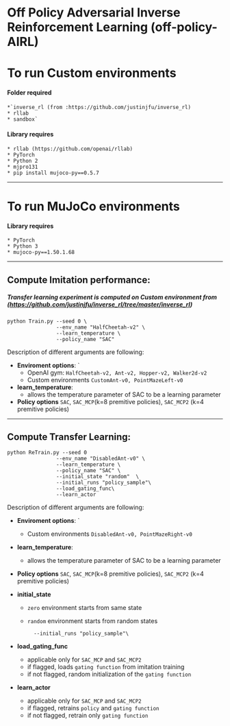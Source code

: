 # Off Policy Adversarial Inverse Reinforcement Learning (off-policy-AIRL)


# To run Custom environments


#### Folder required  
    *`inverse_rl (from :https://github.com/justinjfu/inverse_rl)
    * rllab
    * sandbox`

#### Library requires
    * rllab (https://github.com/openai/rllab)
    * PyTorch
    * Python 2 
    * mjpro131 
    * pip install mujoco-py==0.5.7 


---

# To run MuJoCo environments

#### Library requires
    * PyTorch
    * Python 3
    * mujoco-py==1.50.1.68 



---
## Compute Imitation performance:


##### Transfer learning experiment is computed on Custom environment from (https://github.com/justinjfu/inverse_rl/tree/master/inverse_rl)
```
python Train.py --seed 0 \
                --env_name "HalfCheetah-v2" \
                --learn_temperature \
                --policy_name "SAC"
```
Description of different arguments are following:

* **Enviroment options**: `
    * OpenAI gym: `HalfCheetah-v2, Ant-v2, Hopper-v2, Walker2d-v2` 
    * Custom environments `CustomAnt-v0, PointMazeLeft-v0`
* **learn_temperature**:
    * allows the temperature parameter of SAC to be a learning parameter
*    **Policy options** `SAC`, `SAC_MCP`(k=8 premitive policies), `SAC_MCP2` (k=4 premitive policies)




---
## Compute Transfer Learning:


```
python ReTrain.py --seed 0 
                --env_name "DisabledAnt-v0" \
                --learn_temperature \
                --policy_name "SAC" \
                --initial_state "random"  \
                --initial_runs "policy_sample"\
                --load_gating_func\
                --learn_actor 
```

Description of different arguments are following:

* **Enviroment options**: `
    * Custom environments `DisabledAnt-v0, PointMazeRight-v0`

* **learn_temperature**:
    * allows the temperature parameter of SAC to be a learning parameter
    
*    **Policy options** `SAC`, `SAC_MCP`(k=8 premitive policies), `SAC_MCP2` (k=4 premitive policies)
*    **initial_state** 
        * `zero` environment starts from same state
        * `random` environment starts from random states

                --initial_runs "policy_sample"\
*    **load_gating_func**
        *    applicable only for `SAC_MCP` and `SAC_MCP2`
        *    if flagged, loads `gating function` from imitation training
        *    if not flagged, random initialization of the `gating function`
*    **learn_actor** 
        *    applicable only for `SAC_MCP` and `SAC_MCP2`
        *   if flagged, retrains `policy` and `gating function`
        *   if not flagged, retrain only `gating function`


```
